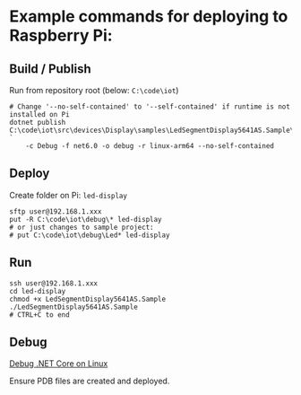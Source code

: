 # Example commands for deploying to Raspberry Pi:

## Build / Publish

Run from repository root (below: ```C:\code\iot```)

```pwsh
# Change '--no-self-contained' to '--self-contained' if runtime is not installed on Pi
dotnet publish C:\code\iot\src\devices\Display\samples\LedSegmentDisplay5641AS.Sample\LedSegmentDisplay5641AS.Sample.csproj `
    -c Debug -f net6.0 -o debug -r linux-arm64 --no-self-contained
```

## Deploy

Create folder on Pi: `led-display`

```pwsh
sftp user@192.168.1.xxx
put -R C:\code\iot\debug\* led-display
# or just changes to sample project:
# put C:\code\iot\debug\Led* led-display
```

## Run

```pwsh
ssh user@192.168.1.xxx
cd led-display
chmod +x LedSegmentDisplay5641AS.Sample
./LedSegmentDisplay5641AS.Sample
# CTRL+C to end
```

## Debug

[Debug .NET Core on Linux](https://learn.microsoft.com/en-us/visualstudio/debugger/remote-debugging-dotnet-core-linux-with-ssh?view=vs-2022)

Ensure PDB files are created and deployed.

